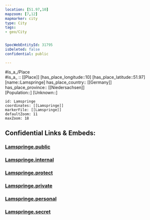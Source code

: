 ```yaml
---
location: [51.97,10] 
mapzoom: [7,12] 
mapmarker: city 
type: City
tags:
- geo/City


SpocWebEntityId: 31795
isDeleted: false
confidential: public

---
```

#is_a_/Place  
#is_a_ :: [[Place]] 
[has_place_longitude::10] 
[has_place_latitude::51.97] 
[name::Lamspringe] 
has_place_country:: [[Germany]]  
has_place_province:: [[Niedersachsen]]  
[Population::] 
[Unknown::] 


```leaflet
id: Lamspringe
coordinates: [[Lamspringe]] 
markerFile: [[Lamspringe]] 
defaultZoom: 11 
maxZoom: 18
```


## Confidential Links & Embeds: 

### [Lamspringe.public](/_public/\Earth\Continent\Europe\Europe~Central\Germany\Germany~West\Niedersachsen\counties~Niedersachsen\Hildesheim\cities~Hildesheim\Lamspringe\boroughs~LamspringeLamspringe.public.md) 

### [Lamspringe.internal](/_internal/\Earth\Continent\Europe\Europe~Central\Germany\Germany~West\Niedersachsen\counties~Niedersachsen\Hildesheim\cities~Hildesheim\Lamspringe\boroughs~LamspringeLamspringe.internal.md) 

### [Lamspringe.protect](/_protect/\Earth\Continent\Europe\Europe~Central\Germany\Germany~West\Niedersachsen\counties~Niedersachsen\Hildesheim\cities~Hildesheim\Lamspringe\boroughs~LamspringeLamspringe.protect.md) 

### [Lamspringe.private](/_private/\Earth\Continent\Europe\Europe~Central\Germany\Germany~West\Niedersachsen\counties~Niedersachsen\Hildesheim\cities~Hildesheim\Lamspringe\boroughs~LamspringeLamspringe.private.md) 

### [Lamspringe.personal](/_personal/\Earth\Continent\Europe\Europe~Central\Germany\Germany~West\Niedersachsen\counties~Niedersachsen\Hildesheim\cities~Hildesheim\Lamspringe\boroughs~LamspringeLamspringe.personal.md) 

### [Lamspringe.secret](/_secret/\Earth\Continent\Europe\Europe~Central\Germany\Germany~West\Niedersachsen\counties~Niedersachsen\Hildesheim\cities~Hildesheim\Lamspringe\boroughs~LamspringeLamspringe.secret.md)

